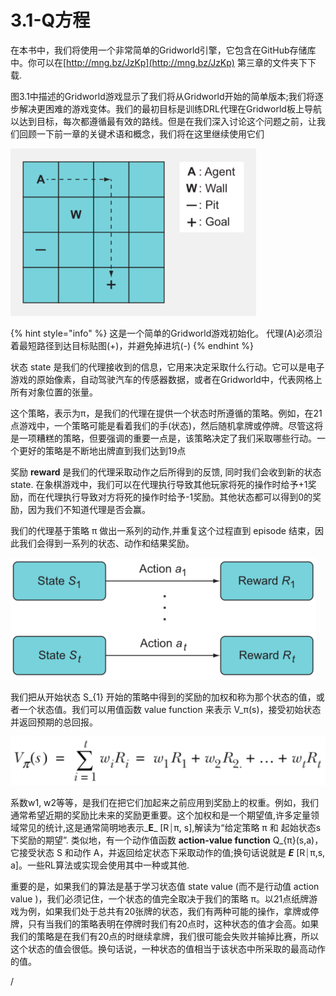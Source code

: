 # 3.1-Q方程

在本书中，我们将使用一个非常简单的Gridworld引擎，它包含在GitHub存储库中。你可以在[http://mng.bz/JzKp](http://mng.bz/JzKp) 第三章的文件夹下下载.

图3.1中描述的Gridworld游戏显示了我们将从Gridworld开始的简单版本;我们将逐步解决更困难的游戏变体。我们的最初目标是训练DRL代理在Gridworld板上导航以达到目标，每次都遵循最有效的路线。但是在我们深入讨论这个问题之前，让我们回顾一下前一章的关键术语和概念，我们将在这里继续使用它们

![&#x56FE;3.1](../.gitbook/assets/image%20%2876%29.png)

{% hint style="info" %}
这是一个简单的Gridworld游戏初始化。 代理\(A\)必须沿着最短路径到达目标贴图\(+\)，并避免掉进坑\(-\)
{% endhint %}

状态 state 是我们的代理接收到的信息，它用来决定采取什么行动。它可以是电子游戏的原始像素，自动驾驶汽车的传感器数据，或者在Gridworld中，代表网格上所有对象位置的张量。

这个策略，表示为π，是我们的代理在提供一个状态时所遵循的策略。例如，在21点游戏中，一个策略可能是看着我们的手\(状态\)，然后随机拿牌或停牌。尽管这将是一项糟糕的策略，但要强调的重要一点是，该策略决定了我们采取哪些行动。一个更好的策略是不断地出牌直到我们达到19点

奖励 **reward** 是我们的代理采取动作之后所得到的反馈, 同时我们会收到新的状态 state. 在象棋游戏中，我们可以在代理执行导致其他玩家将死的操作时给予+1奖励，而在代理执行导致对方将死的操作时给予-1奖励。其他状态都可以得到0的奖励，因为我们不知道代理是否会赢。

我们的代理基于策略 π 做出一系列的动作,并重复这个过程直到 episode 结束，因此我们会得到一系列的状态、动作和结果奖励。

![](../.gitbook/assets/image%20%2873%29.png)

我们把从开始状态 S\_{1} 开始的策略中得到的奖励的加权和称为那个状态的值，或者一个状态值。我们可以用值函数 value function 来表示 V\_π\(s\)，接受初始状态并返回预期的总回报。

![](../.gitbook/assets/image%20%2874%29.png)

系数w1, w2等等，是我们在把它们加起来之前应用到奖励上的权重。例如，我们通常希望近期的奖励比未来的奖励更重要。这个加权和是一个期望值,许多定量领域常见的统计,这是通常简明地表示_**E**_ \[R⏐π, s\],解读为“给定策略 π 和 起始状态s 下奖励的期望”. 类似地，有一个动作值函数 **action-value function**  Q\_{π}\(s,a\)，它接受状态 S 和动作 A，并返回给定状态下采取动作的值;换句话说就是 _**E**_ \[R⏐π,s, a\]。一些RL算法或实现会使用其中一种或其他.

重要的是，如果我们的算法是基于学习状态值  state value \(而不是行动值 action value \)，我们必须记住，一个状态的值完全取决于我们的策略 π。以21点纸牌游戏为例，如果我们处于总共有20张牌的状态，我们有两种可能的操作，拿牌或停牌，只有当我们的策略表明在停牌时我们有20点时，这种状态的值才会高。如果我们的策略是在我们有20点的时继续拿牌，我们很可能会失败并输掉比赛，所以这个状态的值会很低。换句话说，一种状态的值相当于该状态中所采取的最高动作的值。



















/

